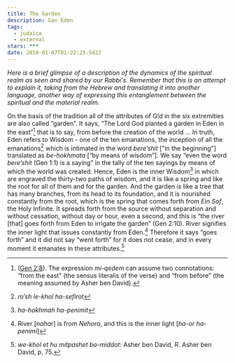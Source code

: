 ```yaml
---
title: The Garden
description: Gan Eden
tags:
  - judaica
  - external
stars: ***
date: 2010-01-07T01:22:23.542Z
---
```


_Here is a brief glimpse of a description of the dynamics of the spiritual realm as seen and shared by our Rabbi's. Remember that this is an attempt to explain it, taking from the Hebrew and translating it into another language, another way of expressing this entanglement between the spiritual and the material realm._

On the basis of the tradition all of the attributes of G!d in the six extremities are also called “garden”. It says, “The Lord God planted a garden in Eden in the east”[^1] that is to say, from before the creation of the world ... In truth, Eden refers to Wisdom - one of the ten emanations, the inception of all the emanations[^2] which is intimated in the word _bere’shit_ ["in the beginning"] translated as _be-hokhmata_ [“by means of wisdom”]. We say “even the word _bere’shit_ (Gen 1:1) is a saying” in the tally of the ten sayings by means of which the world was created. Hence, Eden is the inner Wisdom[^3] in which are engraved the thirty-two paths of wisdom, and it is like a spring and like the root for all of them and for the garden. And the garden is like a tree that has many branches, from its head to its foundation, and it is nourished constantly from the root, which is the spring that comes forth from _Ein Sof_, the Holy Infinite. It spreads forth from the source without separation and without cessation, without day or hour, even a second, and this is “the river [that] goes forth from Eden to irrigate the garden” (Gen 2:10). River signifies the inner light that issues constantly from Eden.[^4] Therefore it says “goes forth” and it did not say “went forth” for it does not cease, and in every moment it emanates in these attributes.[^5]

[^1]: ([Gen 2:8](https://www.chabad.org/library/bible_cdo/aid/8166/jewish/Chapter-2.htm)). The expression _mi-qedem_ can assume two connotations: “from the east” (the sensus literalis of the verse) and “from before” (the meaning assumed by Asher ben David).
[^2]: _ro’sh le-khol ha-sefirot_
[^3]: _ha-hokhmah ha-penimit_
[^4]: River [_nahar_] is from _Nehora_, and this is the inner light [_ha-or ha-penimi_]
[^5]: _we-khol et hu mitpashet ba-middot_: Asher ben David, R. Asher ben David, p. 75.
